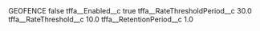 <?xml version="1.0" encoding="UTF-8"?>
<CustomMetadata xmlns="http://soap.sforce.com/2006/04/metadata" xmlns:xsi="http://www.w3.org/2001/XMLSchema-instance" xmlns:xsd="http://www.w3.org/2001/XMLSchema">
    <label>GEOFENCE</label>
    <protected>false</protected>
    <values>
        <field>tffa__Enabled__c</field>
        <value xsi:type="xsd:boolean">true</value>
    </values>
    <values>
        <field>tffa__RateThresholdPeriod__c</field>
        <value xsi:type="xsd:double">30.0</value>
    </values>
    <values>
        <field>tffa__RateThreshold__c</field>
        <value xsi:type="xsd:double">10.0</value>
    </values>
    <values>
        <field>tffa__RetentionPeriod__c</field>
        <value xsi:type="xsd:double">1.0</value>
    </values>
</CustomMetadata>
